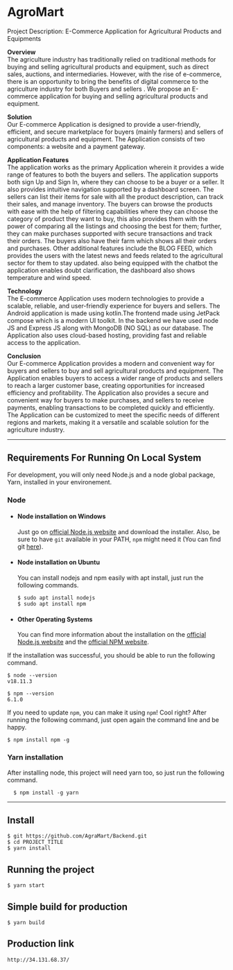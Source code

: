 # AgroMart

Project Description: E-Commerce Application for Agricultural Products and Equipments 

**Overview** \
The agriculture industry has traditionally relied on traditional methods for buying and selling agricultural products and equipment, such as direct sales, auctions, and intermediaries. However, with the rise of e-commerce, there is an opportunity to bring the benefits of digital commerce to the agriculture industry for both Buyers and sellers . We propose an E-commerce application for buying and selling agricultural products and equipment.

**Solution** \
Our E-commerce Application is designed to provide a user-friendly, efficient, and secure marketplace for buyers (mainly farmers) and sellers of agricultural products and equipment. The Application consists of two components: a website and a payment gateway.

**Application Features** \
The application works as the primary Application wherein it provides a wide range of features to both the buyers and sellers.
The application supports both sign Up and Sign In, where they can choose to be a buyer or a seller. It also provides intuitive navigation supported by a dashboard screen.
The sellers can list their items for sale with all the product description, can track their sales, and manage inventory.
The buyers can browse the products with ease with the help of filtering capabilities where they can choose the category of product they want to buy, this also provides them with the power of comparing all the listings and choosing the best for them; further, they can make purchases supported with secure transactions and track their orders. The buyers also have their farm which shows all their orders and purchases.
Other additional features include the BLOG FEED, which provides the users with the latest news and feeds related to the agricultural sector for them to stay updated. also being equipped with the chatbot the application enables doubt clarification, the dashboard also shows temperature and wind speed.


**Technology**\
The E-commerce Application uses modern technologies to provide a scalable, reliable, and user-friendly experience for buyers and sellers. The Android application is made using kotlin.The frontend made using JetPack compose which is a modern UI toolkit. In the backend we have used node JS and Express JS along with MongoDB (NO SQL) as our database. The Application also uses cloud-based hosting, providing fast and reliable access to the application.

**Conclusion** \
Our E-commerce Application provides a modern and convenient way for buyers and sellers to buy and sell agricultural products and equipment. The Application enables buyers to access a wider range of products and sellers to reach a larger customer base, creating opportunities for increased efficiency and profitability. The Application also provides a secure and convenient way for buyers to make purchases, and sellers to receive payments, enabling transactions to be completed quickly and efficiently. The Application can be customized to meet the specific needs of different regions and markets, making it a versatile and scalable solution for the agriculture industry.


---
## Requirements For Running On Local System

For development, you will only need Node.js and a node global package, Yarn, installed in your environement.

### Node
- #### Node installation on Windows

  Just go on [official Node.js website](https://nodejs.org/) and download the installer.
Also, be sure to have `git` available in your PATH, `npm` might need it (You can find git [here](https://git-scm.com/)).

- #### Node installation on Ubuntu

  You can install nodejs and npm easily with apt install, just run the following commands.

      $ sudo apt install nodejs
      $ sudo apt install npm

- #### Other Operating Systems
  You can find more information about the installation on the [official Node.js website](https://nodejs.org/) and the [official NPM website](https://npmjs.org/).

If the installation was successful, you should be able to run the following command.

    $ node --version
    v18.11.3

    $ npm --version
    6.1.0

If you need to update `npm`, you can make it using `npm`! Cool right? After running the following command, just open again the command line and be happy.

    $ npm install npm -g

###
### Yarn installation
  After installing node, this project will need yarn too, so just run the following command.

      $ npm install -g yarn

---

## Install

    $ git https://github.com/AgraMart/Backend.git
    $ cd PROJECT_TITLE
    $ yarn install

## Running the project

    $ yarn start

## Simple build for production

    $ yarn build

## Production link

    http://34.131.68.37/
